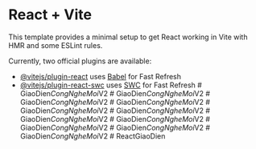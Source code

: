 # React + Vite

This template provides a minimal setup to get React working in Vite with HMR and some ESLint rules.

Currently, two official plugins are available:

- [@vitejs/plugin-react](https://github.com/vitejs/vite-plugin-react/blob/main/packages/plugin-react/README.md) uses [Babel](https://babeljs.io/) for Fast Refresh
- [@vitejs/plugin-react-swc](https://github.com/vitejs/vite-plugin-react-swc) uses [SWC](https://swc.rs/) for Fast Refresh
#   G i a o D i e n _ C o n g N g h e M o i _ V 2  
 #   G i a o D i e n _ C o n g N g h e M o i _ V 2  
 #   G i a o D i e n _ C o n g N g h e M o i _ V 2  
 #   G i a o D i e n _ C o n g N g h e M o i _ V 2  
 #   G i a o D i e n _ C o n g N g h e M o i _ V 2  
 #   G i a o D i e n _ C o n g N g h e M o i _ V 2  
 #   G i a o D i e n _ C o n g N g h e M o i _ V 2  
 #   G i a o D i e n _ C o n g N g h e M o i _ V 2  
 #   G i a o D i e n _ C o n g N g h e M o i _ V 2  
 #   G i a o D i e n _ C o n g N g h e M o i _ V 2  
 #   G i a o D i e n _ C o n g N g h e M o i _ V 2  
 #   R e a c t G i a o D i e n  
 
